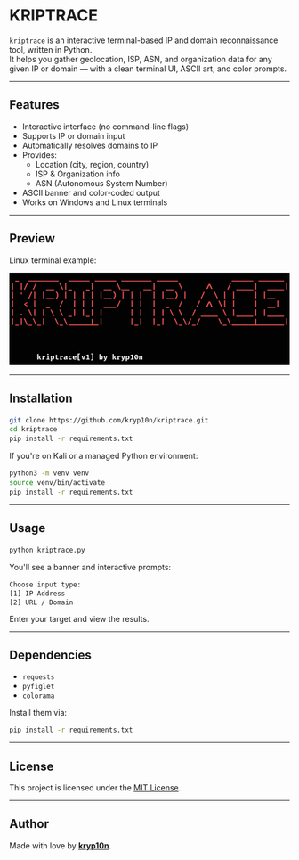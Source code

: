 # KRIPTRACE

`kriptrace` is an interactive terminal-based IP and domain reconnaissance tool, written in Python.  
It helps you gather geolocation, ISP, ASN, and organization data for any given IP or domain — with a clean terminal UI, ASCII art, and color prompts.

---

## Features

- Interactive interface (no command-line flags)
- Supports IP or domain input
- Automatically resolves domains to IP
- Provides:
  - Location (city, region, country)
  - ISP & Organization info
  - ASN (Autonomous System Number)
- ASCII banner and color-coded output
- Works on Windows and Linux terminals

---

## Preview

Linux terminal example:

![kriptrace demo](screenshots/linux-demo.png)

---

## Installation

```bash
git clone https://github.com/kryp10n/kriptrace.git
cd kriptrace
pip install -r requirements.txt
```

If you're on Kali or a managed Python environment:

```bash
python3 -m venv venv
source venv/bin/activate
pip install -r requirements.txt
```

---

## Usage

```bash
python kriptrace.py
```

You'll see a banner and interactive prompts:

```
Choose input type:
[1] IP Address
[2] URL / Domain
```

Enter your target and view the results.

---

## Dependencies

- `requests`
- `pyfiglet`
- `colorama`

Install them via:

```bash
pip install -r requirements.txt
```

---

## License

This project is licensed under the [MIT License](LICENSE).

---

## Author

Made with love by **[kryp10n](https://github.com/kryp10n)**.

